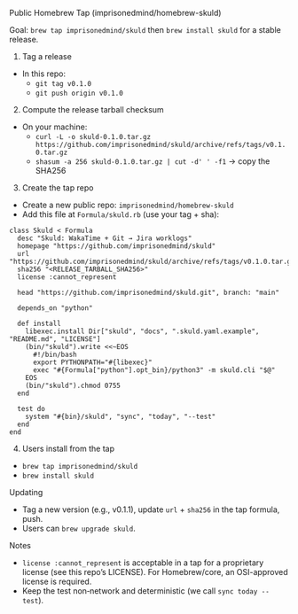 Public Homebrew Tap (imprisonedmind/homebrew-skuld)

Goal: `brew tap imprisonedmind/skuld` then `brew install skuld` for a stable release.

1) Tag a release
- In this repo:
  - `git tag v0.1.0`
  - `git push origin v0.1.0`

2) Compute the release tarball checksum
- On your machine:
  - `curl -L -o skuld-0.1.0.tar.gz https://github.com/imprisonedmind/skuld/archive/refs/tags/v0.1.0.tar.gz`
  - `shasum -a 256 skuld-0.1.0.tar.gz | cut -d' ' -f1` → copy the SHA256

3) Create the tap repo
- Create a new public repo: `imprisonedmind/homebrew-skuld`
- Add this file at `Formula/skuld.rb` (use your tag + sha):

```
class Skuld < Formula
  desc "Skuld: WakaTime + Git → Jira worklogs"
  homepage "https://github.com/imprisonedmind/skuld"
  url "https://github.com/imprisonedmind/skuld/archive/refs/tags/v0.1.0.tar.gz"
  sha256 "<RELEASE_TARBALL_SHA256>"
  license :cannot_represent

  head "https://github.com/imprisonedmind/skuld.git", branch: "main"

  depends_on "python"

  def install
    libexec.install Dir["skuld", "docs", ".skuld.yaml.example", "README.md", "LICENSE"]
    (bin/"skuld").write <<~EOS
      #!/bin/bash
      export PYTHONPATH="#{libexec}"
      exec "#{Formula["python"].opt_bin}/python3" -m skuld.cli "$@"
    EOS
    (bin/"skuld").chmod 0755
  end

  test do
    system "#{bin}/skuld", "sync", "today", "--test"
  end
end
```

4) Users install from the tap
- `brew tap imprisonedmind/skuld`
- `brew install skuld`

Updating
- Tag a new version (e.g., v0.1.1), update `url` + `sha256` in the tap formula, push.
- Users can `brew upgrade skuld`.

Notes
- `license :cannot_represent` is acceptable in a tap for a proprietary license (see this repo’s LICENSE). For Homebrew/core, an OSI-approved license is required.
- Keep the test non‑network and deterministic (we call `sync today --test`).
